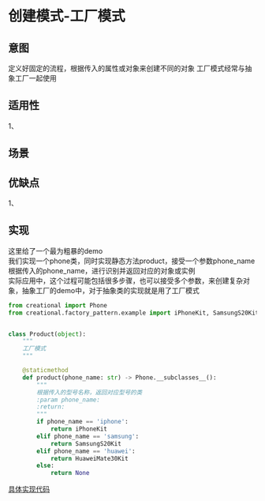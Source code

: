 # 创建模式-工厂模式
## 意图
定义好固定的流程，根据传入的属性或对象来创建不同的对象
工厂模式经常与抽象工厂一起使用
## 适用性
1、
## 场景

## 优缺点
1、
## 实现
这里给了一个最为粗暴的demo<br/>
我们实现一个phone类，同时实现静态方法product，接受一个参数phone_name<br/>
根据传入的phone_name，进行识别并返回对应的对象或实例<br/>
实际应用中，这个过程可能包括很多步骤，也可以接受多个参数，来创建复杂对象，抽象工厂的demo中，对于抽象类的实现就是用了工厂模式<br/>
```python
from creational import Phone
from creational.factory_pattern.example import iPhoneKit, SamsungS20Kit, HuaweiMate30Kit


class Product(object):
    """
    工厂模式
    """

    @staticmethod
    def product(phone_name: str) -> Phone.__subclasses__():
        """
        根据传入的型号名称，返回对应型号的类
        :param phone_name:
        :return:
        """
        if phone_name == 'iphone':
            return iPhoneKit
        elif phone_name == 'samsung':
            return SamsungS20Kit
        elif phone_name == 'huawei':
            return HuaweiMate30Kit
        else:
            return None
```
[具体实现代码](./example/foxconn.py)